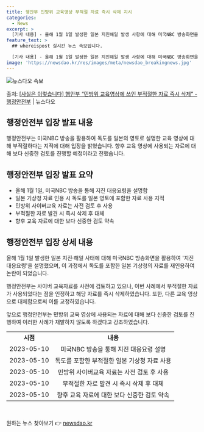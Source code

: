 ```yaml
---
title: 행안부 민방위 교육영상 부적절 자료 즉시 삭제 지시
categories:
  - News
excerpt: >
  [기사 내용] - 올해 1월 1일 발생한 일본 지진해일 발생 사항에 대해 미국NBC 방송화면을 활용하여 지진…
feature_text: >
  ## whereispost 실시간 뉴스 속보입니다.

  [기사 내용] - 올해 1월 1일 발생한 일본 지진해일 발생 사항에 대해 미국NBC 방송화면을 활용하여 지진…
image: 'https://newsdao.kr/res/images/meta/newsdao_breakingnews.jpg'
---
```


![뉴스다오 속보](https://newsdao.kr/res/images/meta/newsdao_breakingnews.jpg)

<p>출처: <a href="https://newsdao.kr/3802" rel="dofollow">[사실은 이렇습니다] 행안부 “민방위 교육영상에 쓰인 부적절한 자료 즉시 삭제” - 행정안전부</a> | 뉴스다오</p>

<h2 data-ke-size="size26">행정안전부 입장 발표 내용</h2>
<p data-ke-size="size16">행정안전부는 미국NBC 방송을 활용하여 독도를 일본의 영토로 설명한 교육 영상에 대해 부적절하다는 지적에 대해 입장을 밝혔습니다. 향후 교육 영상에 사용되는 자료에 대해 보다 신중한 검토를 진행할 예정이라고 전했습니다.</p>

<h2 data-ke-size="size26">행정안전부 입장 발표 요약</h2>
<ul>
    <li>올해 1월 1일, 미국NBC 방송을 통해 지진 대응요령을 설명함</li>
    <li>일본 기상청 자료 인용 시 독도를 일본 영토에 포함한 자료 사용 지적</li>
    <li>민방위 사이버교육 자료는 사전 검토 후 사용</li>
    <li>부적절한 자료 발견 시 즉시 삭제 후 대체</li>
    <li>향후 교육 자료에 대한 보다 신중한 검토 약속</li>
</ul>

<h2 data-ke-size="size26">행정안전부 입장 상세 내용</h2>
<p data-ke-size="size16">올해 1월 1일 발생한 일본 지진·해일 사태에 대해 미국NBC 방송화면을 활용하여 '지진 대응요령'을 설명했으며, 이 과정에서 독도를 포함한 일본 기상청의 자료를 재인용하여 논란이 되었습니다.</p>
<p data-ke-size="size16">행정안전부는 사이버 교육자료를 사전에 검토하고 있으나, 이번 사례에서 부적절한 자료가 사용되었다는 점을 인정하고 해당 자료를 즉시 삭제하였습니다. 또한, 다른 교육 영상으로 대체함으로써 이를 교정하였습니다.</p>
<p data-ke-size="size16">앞으로 행정안전부는 민방위 교육 영상에 사용되는 자료에 대해 보다 신중한 검토를 진행하여 이러한 사례가 재발하지 않도록 하겠다고 강조하였습니다.</p>

<table>
	<tbody>
		<tr>
			<td style="text-align: center; height: 17px;"><b>시점</b></td>
			<td style="text-align: center; height: 17px;"><b>내용</b></td>
		</tr>
		<tr>
			<td style="text-align: center; height: 17px;">2023-05-10</td>
			<td style="text-align: center; height: 17px;">미국NBC 방송을 통해 지진 대응요령 설명</td>
		</tr>
		<tr>
			<td style="text-align: center; height: 17px;">2023-05-10</td>
			<td style="text-align: center; height: 17px;">독도를 포함한 부적절한 일본 기상청 자료 사용</td>
		</tr>
		<tr>
			<td style="text-align: center; height: 17px;">2023-05-10</td>
			<td style="text-align: center; height: 17px;">민방위 사이버교육 자료는 사전 검토 후 사용</td>
		</tr>
		<tr>
			<td style="text-align: center; height: 17px;">2023-05-10</td>
			<td style="text-align: center; height: 17px;">부적절한 자료 발견 시 즉시 삭제 후 대체</td>
		</tr>
		<tr>
			<td style="text-align: center; height: 17px;">2023-05-10</td>
			<td style="text-align: center; height: 17px;">향후 교육 자료에 대한 보다 신중한 검토 약속</td>
		</tr>
	</tbody>
</table>

<p data-ke-size="size16">&nbsp;</p> 

원하는 뉴스 찾아보기 👉 <a href="https://newsdao.kr" rel="dofollow">newsdao.kr</a>


